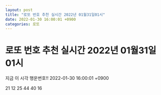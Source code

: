 ```yaml
---
layout: post
title: "로또 번호 추천 실시간 2022년 01월31일01시"
date: 2022-01-30 16:00:01 +0900
categories: 로또
---
```


# 로또 번호 추천 실시간 2022년 01월31일01시

지금 이 시각 행운번호!! 2022-01-30 16:00:01 +0900

 21  12  25  44  40  16 

